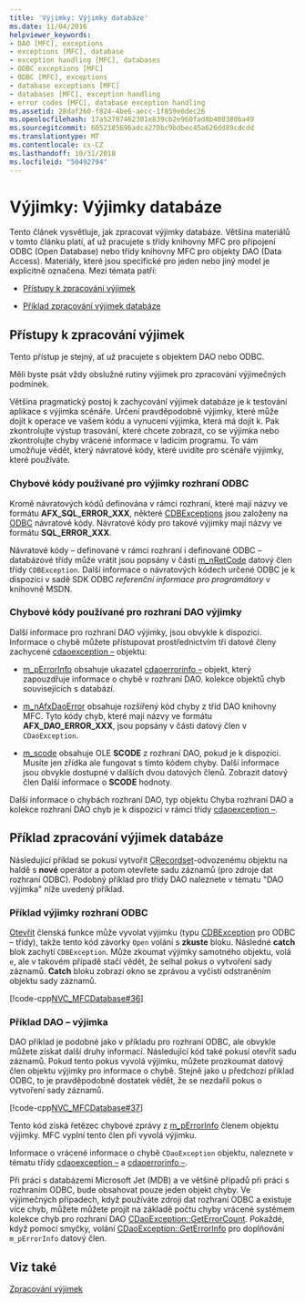 ```yaml
---
title: 'Výjimky: Výjimky databáze'
ms.date: 11/04/2016
helpviewer_keywords:
- DAO [MFC], exceptions
- exceptions [MFC], database
- exception handling [MFC], databases
- ODBC exceptions [MFC]
- ODBC [MFC], exceptions
- database exceptions [MFC]
- databases [MFC], exception handling
- error codes [MFC], database exception handling
ms.assetid: 28daf260-f824-4be6-aecc-1f859e6dec26
ms.openlocfilehash: 17a52787462301e839cb2e960fad8b480380ba49
ms.sourcegitcommit: 6052185696adca270bc9bdbec45a626dd89cdcdd
ms.translationtype: MT
ms.contentlocale: cs-CZ
ms.lasthandoff: 10/31/2018
ms.locfileid: "50492794"
---
```

# <a name="exceptions-database-exceptions"></a>Výjimky: Výjimky databáze

Tento článek vysvětluje, jak zpracovat výjimky databáze. Většina materiálů v tomto článku platí, ať už pracujete s třídy knihovny MFC pro připojení ODBC (Open Database) nebo třídy knihovny MFC pro objekty DAO (Data Access). Materiály, které jsou specifické pro jeden nebo jiný model je explicitně označena. Mezi témata patří:

- [Přístupy k zpracování výjimek](#_core_approaches_to_exception_handling)

- [Příklad zpracování výjimek databáze](#_core_a_database_exception.2d.handling_example)

##  <a name="_core_approaches_to_exception_handling"></a> Přístupy k zpracování výjimek

Tento přístup je stejný, ať už pracujete s objektem DAO nebo ODBC.

Měli byste psát vždy obslužné rutiny výjimek pro zpracování výjimečných podmínek.

Většina pragmatický postoj k zachycování výjimek databáze je k testování aplikace s výjimka scénáře. Určení pravděpodobně výjimky, které může dojít k operace ve vašem kódu a vynucení výjimka, která má dojít k. Pak zkontrolujte výstup trasování, které chcete zobrazit, co se výjimka nebo zkontrolujte chyby vrácené informace v ladicím programu. To vám umožňuje vědět, který návratové kódy, které uvidíte pro scénáře výjimky, které používáte.

### <a name="error-codes-used-for-odbc-exceptions"></a>Chybové kódy používané pro výjimky rozhraní ODBC

Kromě návratových kódů definována v rámci rozhraní, které mají názvy ve formátu **AFX_SQL_ERROR_XXX**, některé [CDBExceptions](../mfc/reference/cdbexception-class.md) jsou založeny na [ODBC](../data/odbc/odbc-basics.md) návratové kódy. Návratové kódy pro takové výjimky mají názvy ve formátu **SQL_ERROR_XXX**.

Návratové kódy – definované v rámci rozhraní i definované ODBC – databázové třídy může vrátit jsou popsány v části [m_nRetCode](../mfc/reference/cdbexception-class.md#m_nretcode) datový člen třídy `CDBException`. Další informace o návratových kódech určené ODBC je k dispozici v sadě SDK ODBC *referenční informace pro programátory* v knihovně MSDN.

### <a name="error-codes-used-for-dao-exceptions"></a>Chybové kódy používané pro rozhraní DAO výjimky

Další informace pro rozhraní DAO výjimky, jsou obvykle k dispozici. Informace o chybě můžete přistupovat prostřednictvím tři datové členy zachycené [cdaoexception –](../mfc/reference/cdaoexception-class.md) objektu:

- [m_pErrorInfo](../mfc/reference/cdaoexception-class.md#m_perrorinfo) obsahuje ukazatel [cdaoerrorinfo –](../mfc/reference/cdaoerrorinfo-structure.md) objekt, který zapouzdřuje informace o chybě v rozhraní DAO. kolekce objektů chyb souvisejících s databází.

- [m_nAfxDaoError](../mfc/reference/cdaoexception-class.md#m_nafxdaoerror) obsahuje rozšířený kód chyby z tříd DAO knihovny MFC. Tyto kódy chyb, které mají názvy ve formátu **AFX_DAO_ERROR_XXX**, jsou popsány v části datový člen v `CDaoException`.

- [m_scode](../mfc/reference/cdaoexception-class.md#m_scode) obsahuje OLE **SCODE** z rozhraní DAO, pokud je k dispozici. Musíte jen zřídka ale fungovat s tímto kódem chyby. Další informace jsou obvykle dostupné v dalších dvou datových členů. Zobrazit datový člen Další informace o **SCODE** hodnoty.

Další informace o chybách rozhraní DAO, typ objektu Chyba rozhraní DAO a kolekce rozhraní DAO chyb je k dispozici v rámci třídy [cdaoexception –](../mfc/reference/cdaoexception-class.md).

##  <a name="_core_a_database_exception.2d.handling_example"></a> Příklad zpracování výjimek databáze

Následující příklad se pokusí vytvořit [CRecordset](../mfc/reference/crecordset-class.md)-odvozenému objektu na haldě s **nové** operátor a potom otevřete sadu záznamů (pro zdroje dat rozhraní ODBC). Podobný příklad pro třídy DAO naleznete v tématu "DAO výjimka" níže uvedený příklad.

### <a name="odbc-exception-example"></a>Příklad výjimky rozhraní ODBC

[Otevřít](../mfc/reference/crecordset-class.md#open) členská funkce může vyvolat výjimku (typu [CDBException](../mfc/reference/cdbexception-class.md) pro ODBC – třídy), takže tento kód závorky `Open` volání s **zkuste** bloku. Následné **catch** blok zachytí `CDBException`. Může zkoumat výjimky samotného objektu, volá `e`, ale v takovém případě stačí vědět, že selhal pokus o vytvoření sady záznamů. **Catch** bloku zobrazí okno se zprávou a vyčistí odstraněním objektu sady záznamů.

[!code-cpp[NVC_MFCDatabase#36](../mfc/codesnippet/cpp/exceptions-database-exceptions_1.cpp)]

### <a name="dao-exception-example"></a>Příklad DAO – výjimka

DAO příklad je podobné jako v příkladu pro rozhraní ODBC, ale obvykle můžete získat další druhy informací. Následující kód také pokusí otevřít sadu záznamů. Pokud tento pokus vyvolá výjimku, můžete prozkoumat datový člen objektu výjimky pro informace o chybě. Stejně jako u předchozí příklad ODBC, to je pravděpodobně dostatek vědět, že se nezdařil pokus o vytvoření sady záznamů.

[!code-cpp[NVC_MFCDatabase#37](../mfc/codesnippet/cpp/exceptions-database-exceptions_2.cpp)]

Tento kód získá řetězec chybové zprávy z [m_pErrorInfo](../mfc/reference/cdaoexception-class.md#m_perrorinfo) členem objektu výjimky. MFC vyplní tento člen při vyvolá výjimku.

Informace o vrácené informace o chybě `CDaoException` objektu, naleznete v tématu třídy [cdaoexception –](../mfc/reference/cdaoexception-class.md) a [cdaoerrorinfo –](../mfc/reference/cdaoerrorinfo-structure.md).

Při práci s databázemi Microsoft Jet (MDB) a ve většině případů při práci s rozhraním ODBC, bude obsahovat pouze jeden objekt chyby. Ve výjimečných případech, když používáte zdroji dat rozhraní ODBC a existuje více chyb, můžete můžete projít na základě počtu chyby vrácené systémem kolekce chyb pro rozhraní DAO [CDaoException::GetErrorCount](../mfc/reference/cdaoexception-class.md#geterrorcount). Pokaždé, když pomocí smyčky, volání [CDaoException::GetErrorInfo](../mfc/reference/cdaoexception-class.md#geterrorinfo) pro doplňování `m_pErrorInfo` datový člen.

## <a name="see-also"></a>Viz také

[Zpracování výjimek](../mfc/exception-handling-in-mfc.md)

